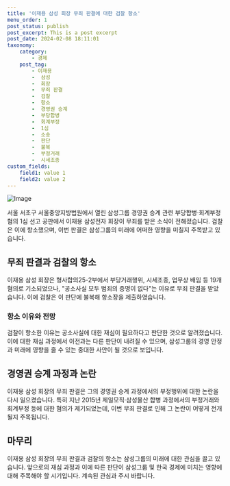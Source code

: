 ```yaml
---
title: '이재용 삼성 회장 무죄 판결에 대한 검찰 항소'
menu_order: 1
post_status: publish
post_excerpt: This is a post excerpt
post_date: 2024-02-08 18:11:01
taxonomy:
    category:
        - 경제
    post_tag:
        - 이재용
        -  삼성
        -  회장
        -  무죄 판결
        -  검찰
        -  항소
        -  경영권 승계
        -  부당합병
        -  회계부정
        -  1심
        -  소송
        -  판단
        -  불복
        -  부정거래
        -  시세조종
custom_fields:
    field1: value 1
    field2: value 2
---
```


![Image](https://imgnews.pstatic.net/image/374/2024/02/08/0000369988_001_20240208171501334.jpg?type=w647)

서울 서초구 서울중앙지방법원에서 열린 삼성그룹 경영권 승계 관련 부당합병·회계부정 혐의 1심 선고 공판에서 이재용 삼성전자 회장이 무죄를 받은 소식이 전해졌습니다. 검찰은 이에 항소했으며, 이번 판결은 삼성그룹의 미래에 어떠한 영향을 미칠지 주목받고 있습니다.
## 무죄 판결과 검찰의 항소
이재용 삼성 회장은 형사합의25-2부에서 부당거래행위, 시세조종, 업무상 배임 등 19개 혐의로 기소되었으나, "공소사실 모두 범죄의 증명이 없다"는 이유로 무죄 판결을 받았습니다. 이에 검찰은 이 판단에 불복해 항소장을 제출하였습니다. 
### 항소 이유와 전망
검찰이 항소한 이유는 공소사실에 대한 재심이 필요하다고 판단한 것으로 알려졌습니다. 이에 대한 재심 과정에서 이전과는 다른 판단이 내려질 수 있으며, 삼성그룹의 경영 안정과 미래에 영향을 줄 수 있는 중대한 사안이 될 것으로 보입니다.
## 경영권 승계 과정과 논란
이재용 삼성 회장의 무죄 판결은 그의 경영권 승계 과정에서의 부정행위에 대한 논란을 다시 일으켰습니다. 특히 지난 2015년 제일모직·삼성물산 합병 과정에서의 부정거래와 회계부정 등에 대한 혐의가 제기되었는데, 이번 무죄 판결로 인해 그 논란이 어떻게 전개될지 주목됩니다.
## 마무리
이재용 삼성 회장의 무죄 판결과 검찰의 항소는 삼성그룹의 미래에 대한 관심을 끌고 있습니다. 앞으로의 재심 과정과 이에 따른 판단이 삼성그룹 및 한국 경제에 미치는 영향에 대해 주목해야 할 시기입니다. 계속된 관심과 주시 바랍니다.
